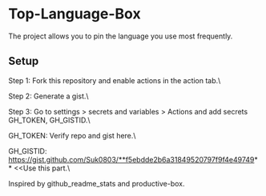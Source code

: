 # Top-Language-Box

The project allows you to pin the language you use most frequently.

## Setup

Step 1: Fork this repository and enable actions in the action tab.\

Step 2: Generate a gist.\

Step 3:
Go to settings > secrets and variables > Actions and add secrets GH_TOKEN, GH_GISTID.\

GH_TOKEN: Verify repo and gist here.\

GH_GISTID: https://gist.github.com/Suk0803/**f5ebdde2b6a31849520797f9f4e49749** <<Use this part.\

Inspired by github_readme_stats and productive-box.
